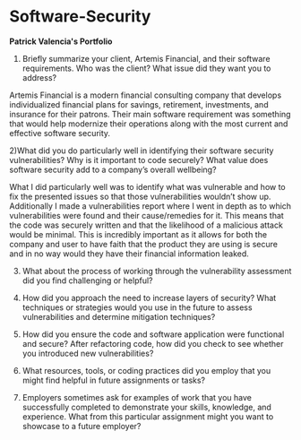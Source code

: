 # Software-Security
**Patrick Valencia's Portfolio**

1) Briefly summarize your client, Artemis Financial, and their software requirements. Who was the client? What issue did they want you to address?

Artemis Financial is a modern financial consulting company that develops individualized financial plans for savings, retirement, investments, and insurance for their patrons. Their main software requirement was something that would help modernize their operations along with the most current and effective software security. 
    
2)What did you do particularly well in identifying their software security vulnerabilities? Why is it important to code securely? What value does software security add to a company’s overall wellbeing?

What I did particularly well was to identify what was vulnerable and how to fix the presented issues so that those vulnerabilities wouldn’t show up. Additionally I made a vulnerabilities report where I went in depth as to which vulnerabilities were found and their cause/remedies for it. This means that the code was securely written and that the likelihood of a malicious attack would be minimal. This is incredibly important as it allows for both the company and user to have faith that the product they are using is secure and in no way would they have their financial information leaked.

3) What about the process of working through the vulnerability assessment did you find challenging or helpful?



4) How did you approach the need to increase layers of security? What techniques or strategies would you use in the future to assess vulnerabilities and determine mitigation techniques?

5) How did you ensure the code and software application were functional and secure? After refactoring code, how did you check to see whether you introduced new vulnerabilities?

6) What resources, tools, or coding practices did you employ that you might find helpful in future assignments or tasks?

7) Employers sometimes ask for examples of work that you have successfully completed to demonstrate your skills, knowledge, and experience. What from this particular assignment might you want to showcase to a future employer?
